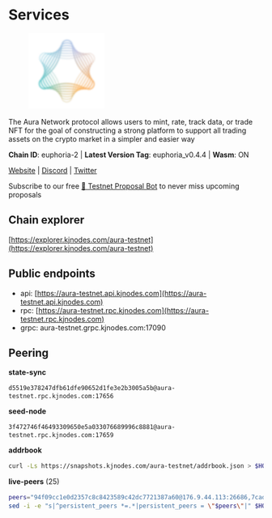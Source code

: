 # Services

<figure><img src="https://raw.githubusercontent.com/kj89/cosmos-images/main/logos/aura.png" width="150" alt=""><figcaption></figcaption></figure>

The Aura Network protocol allows users to mint, rate, track data,  or trade NFT for the goal of constructing a strong platform to  support all trading assets on the crypto market in a simpler and easier way

**Chain ID**: euphoria-2 | **Latest Version Tag**: euphoria_v0.4.4 | **Wasm**: ON

[Website](https://aura.network) | [Discord](https://discord.gg/hpvF5QcWRf) | [Twitter](https://twitter.com/AuraNetworkHQ)



Subscribe to our free [🤖 Testnet Proposal Bot](https://t.me/kjnodes_testnet_proposal_bot) to never miss upcoming proposals


## Chain explorer
[https://explorer.kjnodes.com/aura-testnet](https://explorer.kjnodes.com/aura-testnet)

## Public endpoints

* api: [https://aura-testnet.api.kjnodes.com](https://aura-testnet.api.kjnodes.com)
* rpc: [https://aura-testnet.rpc.kjnodes.com](https://aura-testnet.rpc.kjnodes.com)
* grpc: aura-testnet.grpc.kjnodes.com:17090

## Peering

**state-sync**

```text
d5519e378247dfb61dfe90652d1fe3e2b3005a5b@aura-testnet.rpc.kjnodes.com:17656
```

**seed-node**

```text
3f472746f46493309650e5a033076689996c8881@aura-testnet.rpc.kjnodes.com:17659
```

**addrbook**
```bash
curl -Ls https://snapshots.kjnodes.com/aura-testnet/addrbook.json > $HOME/.aura/config/addrbook.json
```

**live-peers** (25)
```bash
peers="94f09cc1e0d2357c8c8423589c42dc7721387a60@176.9.44.113:26686,7cad1bcb2ad777dba21840832341f2ce14bae1a5@5.75.174.126:26656,e874935eee84c8313dbb52ba497aed2d8d1f1245@65.108.237.231:27656,3d6b07bdb11754c8c8512525dac109d8bdee3857@65.21.53.39:7656,7812205773ac30f3d47200ac2391c79896c60135@54.254.220.113:26656,ab2b8330cd137984de0654561a31f461d8433424@88.99.3.158:21756,d5519e378247dfb61dfe90652d1fe3e2b3005a5b@65.109.68.190:17656,3152129889968fe62faca92c7dd95bae190c92e5@135.181.142.60:15602,9735c8bb1551d210ea6021f5c7ea3f288ba888df@65.109.38.111:21756,e3dbeeeb2dea9912610b92a436dfe3cb831a94e4@65.108.195.29:36126,1e9b7325e120a3d511eec20a3199c2218343fcd3@65.108.105.99:28656,fdcc8f1ca406213d79947c5f38920a085ed90c0f@144.202.72.17:26676,fb3d13cb2e8ad1a1cae7dc1f21c62411007df9f8@85.10.193.246:33656,38b49491b5eb8e4edb31e81acbadc42d50047a9e@66.206.2.162:27656,b130852645cc3d7925cfccd14d97425a2260e7ec@65.109.82.106:19656,9df9e8307e3e671c9bcd1a23f0b73b45f2b8003d@65.109.88.251:35656,d74774b137ce78a61ccbe9c30ff8ec8cb969247d@89.58.59.10:26656,5c2a752c9b1952dbed075c56c600c3a79b58c395@195.3.220.57:26966,241bd90cceab3ca7d5d4bcf79bca22c6255ec94b@135.148.233.0:26656,e4d8765b82baf3f69c0dc6e5e0488705fa3ceddd@95.217.144.107:21756,b9243524f659f2ff56691a4b2919c3060b2bb824@13.214.5.1:26656,6ef01ca6714aa8127d1b21b5339909ca6319dae0@144.76.97.251:26776,402173d6f0715cd152a8df8e5db198811ced5603@38.242.206.189:26656,bfef15bb8b4cbc4fb777aa33e75e6064cc1ba5bf@185.144.99.14:26656,2e1407476ad3566eb11ac92ad1df4782c7ba83dd@18.143.61.108:26656"
sed -i -e "s|^persistent_peers *=.*|persistent_peers = \"$peers\"|" $HOME/.aura/config/config.toml
```
